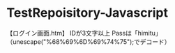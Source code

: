 # TestRepoisitory-Javascript

【ログイン画面.htm】
IDが3文字以上
Passは「himitu」（unescape("%68%69%6D%69%74%75");でデコード）
